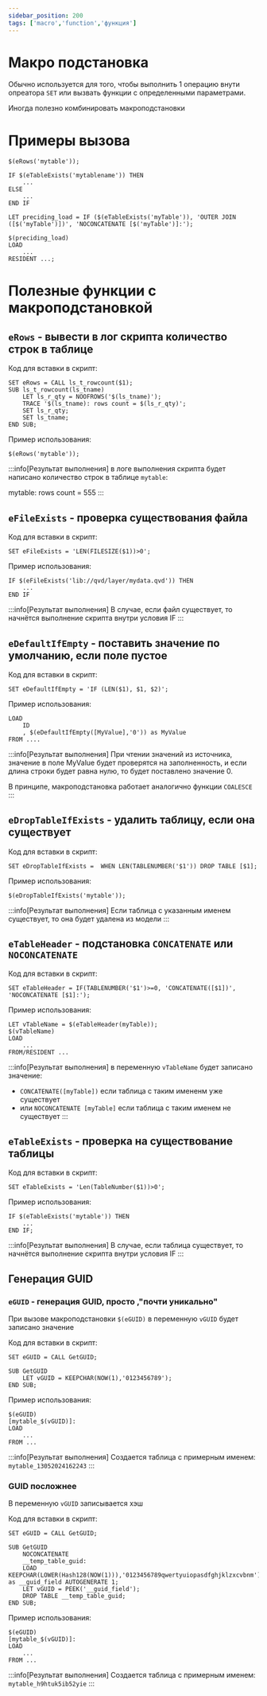 ```yaml
---
sidebar_position: 200
tags: ['macro','function','функция']
---
```


# Макро подстановка

<!-- ## Использование -->

Обычно используется для того, чтобы выполнить 1 операцию внути опреатора `SET` или вызвать функции с определенными параметрами.

Иногда полезно комбинировать макроподстановки

# Примеры вызова

```qvs
$(eRows('mytable'));
```
```qvs
IF $(eTableExists('mytablename')) THEN
    ...
ELSE
    ...
END IF
```
```qvs
LET preciding_load = IF ($(eTableExists('myTable')), 'OUTER JOIN ([$('myTable')])', 'NOCONCATENATE [$('myTable')]:');

$(preciding_load)
LOAD
    ...
RESIDENT ...;
```

# Полезные функции с макроподстановкой

## `eRows` - вывести в лог скрипта количество строк в таблице

Код для вставки в скрипт:
```qvs
SET eRows = CALL ls_t_rowcount($1);
SUB ls_t_rowcount(ls_tname)
    LET ls_r_qty = NOOFROWS('$(ls_tname)');
    TRACE '$(ls_tname): rows count = $(ls_r_qty)';
    SET ls_r_qty;
    SET ls_tname;
END SUB;
```
Пример использования:
```qvs
$(eRows('mytable'));
```
:::info[Результат выполнения]
в логе выполнения скрипта будет написано количество строк в таблице `mytable`:

mytable: rows count = 555
:::

## `eFileExists` - проверка существования файла

Код для вставки в скрипт:
```qvs
SET eFileExists = 'LEN(FILESIZE($1))>0';
```
Пример использования:
```qvs
IF $(eFileExists('lib://qvd/layer/mydata.qvd')) THEN
    ...
END IF
```
:::info[Результат выполнения]
В случае, если файл существует, то начнётся выполнение скрипта внутри условия IF
:::

## `eDefaultIfEmpty` - поставить значение по умолчанию, если поле пустое

Код для вставки в скрипт:
```qvs
SET eDefaultIfEmpty = 'IF (LEN($1), $1, $2)';
```
Пример использования:
```qvs
LOAD
    ID
    , $(eDefaultIfEmpty([MyValue],'0')) as MyValue
FROM ....
```
:::info[Результат выполнения]
При чтении значений из источника, значение в поле MyValue будет проверятся на заполненность, и если длина строки будет равна нулю, то будет поставлено значение 0.

В принципе, макроподстановка работает аналогично функции `COALESCE`
:::

## `eDropTableIfExists` - удалить таблицу, если она существует


Код для вставки в скрипт:
```qvs
SET eDropTableIfExists =  WHEN LEN(TABLENUMBER('$1')) DROP TABLE [$1];
```
Пример использования:
```qvs
$(eDropTableIfExists('mytable'));
```
:::info[Результат выполнения]
Если таблица с указанным именем существует, то она будет удалена из модели
:::



## `eTableHeader` - подстановка `CONCATENATE` или `NOCONCATENATE`

Код для вставки в скрипт:
```qvs
SET eTableHeader = IF(TABLENUMBER('$1')>=0, 'CONCATENATE([$1])', 'NOCONCATENATE [$1]:');
```
Пример использования:
```qvs
LET vTableName = $(eTableHeader(myTable));
$(vTableName)
LOAD
    ...
FROM/RESIDENT ...
```
:::info[Результат выполнения]
в переменную `vTableName` будет записано значение:
- `CONCATENATE([myTable])` если таблица с таким имененм уже существует
- или `NOCONCATENATE [myTable]` если таблица с таким именем не существует
:::



## `eTableExists` - проверка на существование таблицы

Код для вставки в скрипт:
```qvs
SET eTableExists = 'Len(TableNumber($1))>0';
```
Пример использования:
```qvs
IF $(eTableExists('mytable')) THEN
    ...
END IF;
```
:::info[Результат выполнения]
В случае, если таблица существует, то начнётся выполнение скрипта внутри условия IF
:::


## Генерация GUID

### `eGUID` - генерация GUID, просто ,"почти уникально"

При вызове макроподстановки `$(eGUID)` в переменную `vGUID` будет записано значение


Код для вставки в скрипт:
```qvs
SET eGUID = CALL GetGUID;

SUB GetGUID
    LET vGUID = KEEPCHAR(NOW(1),'0123456789');
END SUB;

```
Пример использования:
```qvs
$(eGUID)
[mytable_$(vGUID)]:
LOAD
    ...
FROM ...
```
:::info[Результат выполнения]
Создается таблица с примерным именем: `mytable_13052024162243`
:::

### GUID посложнее

В переменную `vGUID` записывается хэш

Код для вставки в скрипт:
```qvs
SET eGUID = CALL GetGUID;

SUB GetGUID
    NOCONCATENATE
    __temp_table_guid:
    LOAD KEEPCHAR(LOWER(Hash128(NOW(1))),'0123456789qwertyuiopasdfghjklzxcvbnm') as __guid_field AUTOGENERATE 1;
    LET vGUID = PEEK('__guid_field');
    DROP TABLE __temp_table_guid;
END SUB;
```
Пример использования:
```qvs
$(eGUID)
[mytable_$(vGUID)]:
LOAD
    ...
FROM ...
```
:::info[Результат выполнения]
Создается таблица с примерным именем: `mytable_h9htuk5ib52yie`
:::


<!--
#### бланк для заполнения

Код для вставки в скрипт:
```qvs

```
Пример использования:
```qvs

```
:::info[Результат выполнения]
:::
-->
